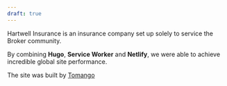 ```yaml
---
draft: true
---
```


Hartwell Insurance is an insurance company set up solely to service the Broker community.

By combining **Hugo**, **Service Worker** and **Netlify**, we were able to achieve incredible global site performance.

The site was built by [Tomango](https://www.tomango.co.uk)
